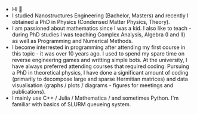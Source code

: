 - Hi 👋
- I studied Nanostructures Engineering (Bachelor, Masters) and recently I obtained a PhD in Physics (Condensed Matter Physics, Theory).
- I am passioned about mathematics since I was a kid. I also like to teach - during PhD studies I was teaching Complex Analysis, Algebra (I and II) as well as Programming and Numerical Methods.
- I become interrested in programming after attending my first course in this topic - it was over 10 years ago. I used to spend my spare time on reverse engineering games and writting simple bots. At the university, I have always preferred attending courses that required coding. Pursuing a PhD in theoretical physics, I have done a significant amount of coding (primarily to decompose large and sparse Hermitian matrices) and data visualisation (graphs / plots / diagrams - figures for meetings and publications).
- I mainly use C++ / Julia / Mathematica / and sometimes Python. I'm familiar with basics of SLURM queueing system.

<!---
Lilineko/Lilineko is a ✨ special ✨ repository because its `README.md` (this file) appears on your GitHub profile.
You can click the Preview link to take a look at your changes.
--->
